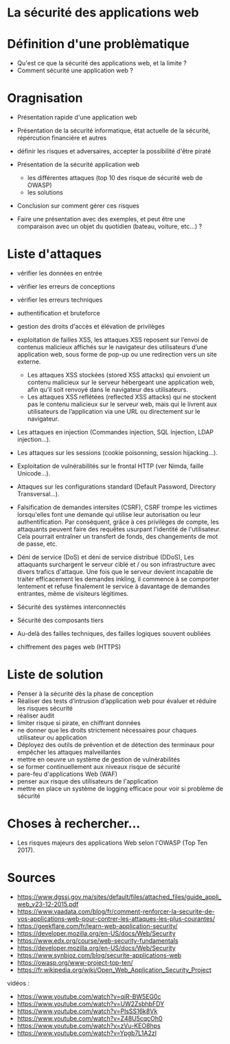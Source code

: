 La sécurité des applications web
======================

# Définition d'une problèmatique
- Qu'est ce que la sécurité des applications web, et la limite ?
- Comment sécurité une application web ?

# Oragnisation 
- Présentation rapide d'une application web
- Présentation de la sécurité informatique, état actuelle de la sécurité, répércution financiére et autres
- définir les risques et adversaires, accepter la possibilité d'être piraté
- Présentation de la sécurité application web
    - les différentes attaques (top 10 des risque de sécurité web de OWASP)
    - les solutions
- Conclusion sur comment gérer ces risques

- Faire une présentation avec des exemples, et peut être une comparaison avec un objet du quotidien (bateau, voiture, etc...) ?

# Liste d'attaques
- vérifier les données en entrée
- vérifier les erreurs de conceptions
- vérifier les erreurs techniques

- authentification et bruteforce
- gestion des droits d'accès et élévation de privilèges
- exploitation de failles XSS, les attaques XSS reposent sur l’envoi de contenus malicieux affichés sur le navigateur des utilisateurs d’une application web, sous forme de pop-up ou une redirection vers un site externe.
    - Les attaques XSS stockées (stored XSS attacks) qui envoient un contenu malicieux sur le serveur hébergeant une application web, afin qu’il soit renvoyé dans le navigateur des utilisateurs.  
    - Les attaques XSS reflétées (reflected XSS attacks) qui ne stockent pas le contenu malicieux sur le serveur web, mais qui le livrent aux utilisateurs de l’application via une URL ou directement sur le navigateur.
- Les attaques en injection (Commandes injection, SQL Injection, LDAP injection...).
- Les attaques sur les sessions (cookie poisonning, session hijacking...).
- Exploitation de vulnérabilités sur le frontal HTTP (ver Nimda, faille Unicode...).
- Attaques sur les configurations standard (Default Password, Directory Transversal...).
- Falsification de demandes intersites (CSRF), CSRF trompe les victimes lorsqu'elles font une demande qui utilise leur autorisation ou leur authentification. Par conséquent, grâce à ces privilèges de compte, les attaquants peuvent faire des requêtes usurpant l'identité de l'utilisateur. Cela pourrait entraîner un transfert de fonds, des changements de mot de passe, etc.
- Déni de service (DoS) et déni de service distribué (DDoS), Les attaquants surchargent le serveur ciblé et / ou son infrastructure avec divers trafics d'attaque. Une fois que le serveur devient incapable de traiter efficacement les demandes inkling, il commence à se comporter lentement et refuse finalement le service à davantage de demandes entrantes, même de visiteurs légitimes.
- Sécurité des systèmes interconnectés
- Sécurité des composants tiers
- Au-delà des failles techniques, des failles logiques souvent oubliées
- chiffrement des pages web (HTTPS)

# Liste de solution
- Penser à la sécurité dès la phase de conception
- Réaliser des tests d’intrusion d’application web pour évaluer et réduire les risques sécurité
- réaliser audit
- limiter risque si pirate, en chiffrant données
- ne donner que les droits strictement nécessaires pour chaques utilisateur ou application
- Déployez des outils de prévention et de détection des terminaux pour empêcher les attaques malveillantes
- mettre en oeuvre un système de gestion de vulnérabilités
- se former continuellement aux niveaux risque de sécurité
- pare-feu d'applications Web (WAF)
- penser aux risque des utilisateurs de l'application
- mettre en place un système de logging efficace pour voir si problème de sécurité


# Choses à rechercher...
- Les risques majeurs des applications Web selon l'OWASP (Top Ten 2017).

# Sources
- https://www.dgssi.gov.ma/sites/default/files/attached_files/guide_appli_web_v23-12-2015.pdf
- https://www.vaadata.com/blog/fr/comment-renforcer-la-securite-de-vos-applications-web-pour-contrer-les-attaques-les-plus-courantes/
- https://geekflare.com/fr/learn-web-application-security/
- https://developer.mozilla.org/en-US/docs/Web/Security
- https://www.edx.org/course/web-security-fundamentals
- https://developer.mozilla.org/en-US/docs/Web/Security
- https://www.synbioz.com/blog/securite-applications-web
- https://owasp.org/www-project-top-ten/
- https://fr.wikipedia.org/wiki/Open_Web_Application_Security_Project

vidéos :
- https://www.youtube.com/watch?v=qjR-BW5EG0c
- https://www.youtube.com/watch?v=UW2ZsbhbFDY
- https://www.youtube.com/watch?v=PlsSS16k8Vk
- https://www.youtube.com/watch?v=Z48U5cqcOh0
- https://www.youtube.com/watch?v=zVu-KEO8hps
- https://www.youtube.com/watch?v=Ypgb7L1A2zI
